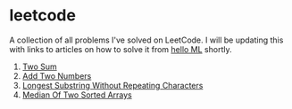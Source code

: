 # leetcode
A collection of all problems I've solved on LeetCode. I will be updating this with links to articles on how to solve it from [hello ML](https://helloml.org) shortly. 

1. [Two Sum](https://github.com/vishnureddys/leetcode/blob/main/TwoSum.cpp)
2. [Add Two Numbers](https://github.com/vishnureddys/leetcode/blob/main/AddTwoNumbers.cpp)
3. [Longest Substring Without Repeating Characters](https://github.com/vishnureddys/leetcode/blob/main/LongestSubstringWithoutRepeatingCharacters.cpp)
4. [Median Of Two Sorted Arrays](https://github.com/vishnureddys/leetcode/blob/main/MedianOfTwoSortedArrays.cpp)

